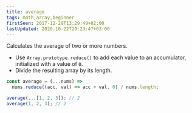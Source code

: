 ```yaml
---
title: average
tags: math,array,beginner
firstSeen: 2017-12-29T13:29:49+02:00
lastUpdated: 2020-10-22T20:23:47+03:00
---
```


Calculates the average of two or more numbers.

- Use `Array.prototype.reduce()` to add each value to an accumulator, initialized with a value of `0`.
- Divide the resulting array by its length.

```js
const average = (...nums) =>
  nums.reduce((acc, val) => acc + val, 0) / nums.length;
```

```js
average(...[1, 2, 3]); // 2
average(1, 2, 3); // 2
```
